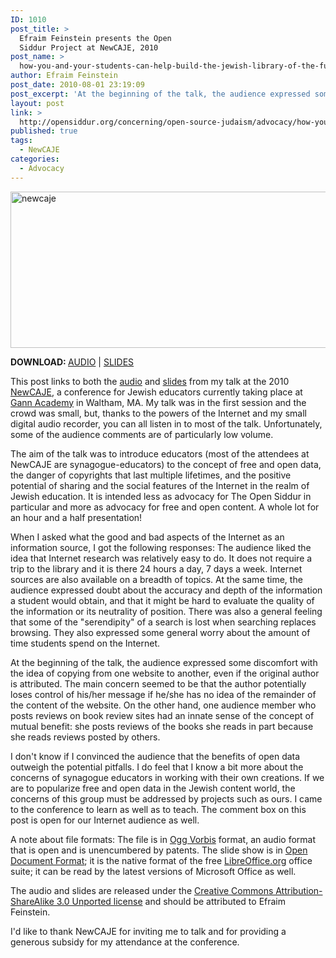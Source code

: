 ```yaml
---
ID: 1010
post_title: >
  Efraim Feinstein presents the Open
  Siddur Project at NewCAJE, 2010
post_name: >
  how-you-and-your-students-can-help-build-the-jewish-library-of-the-future-newcaje-1
author: Efraim Feinstein
post_date: 2010-08-01 23:19:09
post_excerpt: 'At the beginning of the talk, the audience expressed some discomfort with the idea of copying from one website to another, even if the original author is attributed.  The main concern seemed to be that the author potentially loses control of his/her message if he/she has no idea of the remainder of the content of the website.  On the other hand, one audience member who posts reviews on book review sites had an innate sense of the concept of mutual benefit: she posts reviews of the books she reads in part because she reads reviews posted by others.'
layout: post
link: >
  http://opensiddur.org/concerning/open-source-judaism/advocacy/how-you-and-your-students-can-help-build-the-jewish-library-of-the-future-newcaje-1/
published: true
tags:
  - NewCAJE
categories:
  - Advocacy
---
```

<a href="http://opensiddur.org/wp-content/uploads/2010/08/newcaje.jpg"><img src="http://opensiddur.org/wp-content/uploads/2010/08/newcaje.jpg" alt="newcaje" width="751" height="250" class="aligncenter size-full wp-image-1027" /></a>

<strong>DOWNLOAD: </strong><a class="download" href="http://opensiddur.org/wp-content/uploads/2010/08/NewCAJE-Presentation.ogg">AUDIO</a> | <a class="download" href="http://opensiddur.org/wp-content/uploads/2010/08/NewCAJE-2010.odp">SLIDES</a>

This post links to both the <a class="download" href="http://opensiddur.org/wp-content/uploads/2010/08/NewCAJE-Presentation.ogg">audio</a> and <a class="download" href="http://opensiddur.org/wp-content/uploads/2010/08/NewCAJE-2010.odp">slides</a> from my talk at the 2010 <a href="http://newcaje.webnode.com/">NewCAJE</a>, a conference for Jewish educators currently taking place at <a href="http://www.gannacademy.org/">Gann Academy</a> in Waltham, MA.  My talk was in the first session and the crowd was small, but, thanks to the powers of the Internet and my small digital audio recorder, you can all listen in to most of the talk.  Unfortunately, some of the audience comments are of particularly low volume.

The aim of the talk was to introduce educators (most of the attendees at NewCAJE are synagogue-educators) to the concept of free and open data, the danger of copyrights that last multiple lifetimes, and the positive potential of sharing and the social features of the Internet in the realm of Jewish education.  It is intended less as advocacy for The Open Siddur in particular and more as advocacy for free and open content.  A whole lot for an hour and a half presentation!

When I asked what the good and bad aspects of the Internet as an information source, I got the following responses:  The audience liked the idea that Internet research was relatively easy to do.  It does not require a trip to the library and it is there 24 hours a day, 7 days a week.  Internet sources are also available on a breadth of topics.  At the same time, the audience expressed doubt about the accuracy and depth of the information a student would obtain, and that it might be hard to evaluate the quality of the information or its neutrality of position. There was also a general feeling that some of the "serendipity" of a search is lost when searching replaces browsing. They also expressed some general worry about the amount of time students spend on the Internet.

At the beginning of the talk, the audience expressed some discomfort with the idea of copying from one website to another, even if the original author is attributed.  The main concern seemed to be that the author potentially loses control of his/her message if he/she has no idea of the remainder of the content of the website.  On the other hand, one audience member who posts reviews on book review sites had an innate sense of the concept of mutual benefit: she posts reviews of the books she reads in part because she reads reviews posted by others.

I don't know if I convinced the audience that the benefits of open data outweigh the potential pitfalls.  I do feel that I know a bit more about the concerns of synagogue educators in working with their own creations.  If we are to popularize free and open data in the Jewish content world, the concerns of this group must be addressed by projects such as ours.  I came to the conference to learn as well as to teach.  The comment box on this post is open for our Internet audience as well.

A note about file formats: The file is in <a href="http://www.vorbis.com/">Ogg Vorbis</a> format, an audio format that is open and is unencumbered by patents. The slide show is in <a href="http://en.wikipedia.org/wiki/OpenDocument">Open Document Format</a>; it is the native format of the free <a href="http://www.libreoffice.org/download/">LibreOffice.org</a> office suite; it can be read by the latest versions of Microsoft Office as well.

The audio and slides are released under the <a href="http://www.creativecommons.org/licenses/by-sa/3.0">Creative Commons Attribution-ShareAlike 3.0 Unported license</a> and should be attributed to Efraim Feinstein.

I'd like to thank NewCAJE for inviting me to talk and for providing a generous subsidy for my attendance at the conference.